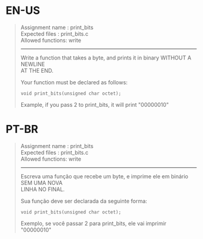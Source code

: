# EN-US

> Assignment name  : print_bits   
> Expected files   : print_bits.c   
> Allowed functions: write   
> 
> --------------------------------------------------------------------------------   
> 
> Write a function that takes a byte, and prints it in binary WITHOUT A NEWLINE   
> AT THE END.  
> 
> Your function must be declared as follows:   
> 
> `void	print_bits(unsigned char octet);`   
> 
> Example, if you pass 2 to print_bits, it will print "00000010"   

# PT-BR

> Assignment name  : print_bits   
> Expected files   : print_bits.c   
> Allowed functions: write   
> 
> --------------------------------------------------------------------------------   
> 
> Escreva uma função que recebe um byte, e imprime ele em binário SEM UMA NOVA   
> LINHA NO FINAL.   
> 
> Sua função deve ser declarada da seguinte forma:   
> 
> `void	print_bits(unsigned char octet);`   
> 
> Exemplo, se você passar 2 para print_bits, ele vai imprimir "00000010"   
